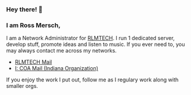 ### Hey there! 👋
### I am Ross Mersch,

I am a Network Administrator for [RLMTECH](https://rlmtech.xyz). I run 1 dedicated server, develop stuff, promote ideas and listen to music. If you ever need to, you may always contact me across my networks.

* [RLMTECH Mail](mailto:inq@rossmers.ch)
* [I: COA Mail (Indiana Organization)](mailto:ross@indianacrossroadsofamerica.com)


If you enjoy the work I put out, follow me as I regulary work along with smaller orgs. 
